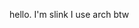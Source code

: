 hello. I'm slink
I use arch btw


<!---
SlinkousArt/SlinkousArt is a ✨ special ✨ repository because its `README.md` (this file) appears on your GitHub profile.
You can click the Preview link to take a look at your changes.
--->
